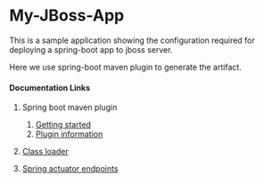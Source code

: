 # My-JBoss-App

This is a sample application showing the configuration required for deploying a spring-boot app to jboss server.

Here we use spring-boot maven plugin to generate the artifact.


#### Documentation Links
1. Spring boot maven plugin
   1. [Getting started](https://docs.spring.io/spring-boot/docs/current/reference/html/getting-started-first-application.html#getting-started-first-application-executable-jar)
   1. [Plugin information](http://docs.spring.io/spring-boot/docs/current/maven-plugin/usage.html)
  
1. [Class loader](https://docs.spring.io/spring-boot/docs/current/reference/html/executable-jar.html)
1. [Spring actuator endpoints](https://docs.spring.io/spring-boot/docs/current/reference/html/production-ready-endpoints.html#production-ready-endpoints)
